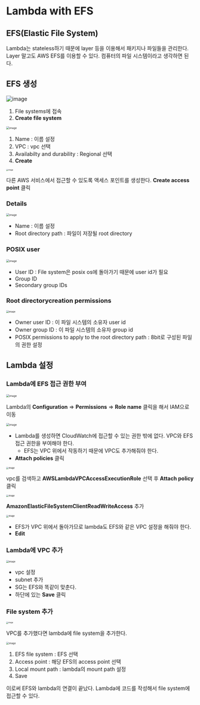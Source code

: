 # Lambda with EFS

## EFS(Elastic File System)

Lambda는 stateless하기 때문에 layer 등을 이용해서 패키지나 파일들을 관리한다. Layer 말고도 AWS EFS를 이용할 수 있다. 컴퓨터의 파일 시스템이라고 생각하면 된다.  

## EFS 생성

![image](https://user-images.githubusercontent.com/92770273/144125014-f85886d1-42d2-4463-8c7a-3948b4b8179c.png)

1. File systems에 접속
2. **Create file system**



<img src="https://user-images.githubusercontent.com/92770273/144125223-901d6bc9-836c-4254-88b4-8ee71fb77ff5.png" alt="image" style="zoom:50%;" />

1. Name : 이름 설정
2. VPC : vpc 선택
3. Availabilty and durability : Regional 선택
4. **Create**



<img src="https://user-images.githubusercontent.com/92770273/144125479-bcc3de4e-36ae-411a-a265-7684b308e17d.png" alt="image" style="zoom: 33%;" />

다른 AWS 서비스에서 접근할 수 있도록 액세스 포인트를 생성한다. **Create access point** 클릭

### Details

<img src="https://user-images.githubusercontent.com/92770273/144127631-053fd352-5002-44a9-a775-a9c9c9a9fee4.png" alt="image" style="zoom:50%;" />

* Name : 이름 설정
* Root directory path : 파일이 저장될 root directory

### POSIX user

<img src="https://user-images.githubusercontent.com/92770273/144127795-95844404-d3d0-4d47-9356-093f3cd2bde5.png" alt="image" style="zoom:50%;" />

* User ID : File system은 posix os에 돌아가기 때문에 user id가 필요
* Group ID
* Secondary group IDs

### Root directorycreation permissions

<img src="https://user-images.githubusercontent.com/92770273/144127891-785a1e01-eccc-4643-978e-738a15e49d75.png" alt="image" style="zoom:43%;" />

* Owner user ID : 이 파일 시스템의 소유자 user id
* Owner group ID : 이 파일 시스템의 소유자 group id
* POSIX permissions to apply to the root directory path : 8bit로 구성된 파일의 권한 설정

## Lambda 설정

### Lambda에 EFS 접근 권한 부여

<img src="https://user-images.githubusercontent.com/92770273/144128642-6c7cd31d-ac98-4793-b7da-72c0d705622e.png" alt="image" style="zoom:50%;" />

Lambda의 **Configuration** => **Permissions** => **Role name** 클릭을 해서 IAM으로 이동



<img src="https://user-images.githubusercontent.com/92770273/144129053-e8a0fea2-1f29-45ee-bbbe-f2fe463240ff.png" alt="image" style="zoom:50%;" />

* Lambda를 생성하면 CloudWatch에 접근할 수 있는 권한 밖에 없다. VPC와 EFS 접근 권한을 부여해야 한다. 
  * EFS는 VPC 위에서 작동하기 때문에 VPC도 추가해줘야 한다.
*  **Attach policies** 클릭



<img src="https://user-images.githubusercontent.com/92770273/144129405-7f7d06be-47b3-4596-8a3c-25e44f444eb3.png" alt="image" style="zoom:40%;" />

vpc를 검색하고 **AWSLambdaVPCAccessExecutionRole** 선택 후 **Attach policy** 클릭



<img src="https://user-images.githubusercontent.com/92770273/144129723-ec84922a-d947-41d3-baac-a1542a391a54.png" alt="image" style="zoom:40%;" />

**AmazonElasticFileSystemClientReadWriteAccess** 추가



<img src="https://user-images.githubusercontent.com/92770273/144130269-e3e6ad1d-3106-4344-b21b-e4bbebc8c5af.png" alt="image" style="zoom:40%;" />

* EFS가 VPC 위에서 돌아가므로 lambda도 EFS와 같은 VPC 설정을 해줘야 한다.
* **Edit**

### Lambda에 VPC 추가

<img src="https://user-images.githubusercontent.com/92770273/144130650-4db8f538-a1d5-4756-913d-22602e4f1c75.png" alt="image" style="zoom:43%;" />

* vpc 설정
* subnet 추가
* SG는 EFS와 똑같이 맞춘다.
* 하단에 있는 **Save** 클릭

### File system 추가

<img src="https://user-images.githubusercontent.com/92770273/144131378-69d39d14-df59-4f2a-a4a1-87f8b962cde2.png" alt="image" style="zoom:33%;" />

VPC를 추가했다면 lambda에 file system을 추가한다.



<img src="https://user-images.githubusercontent.com/92770273/144131536-ad6c26a1-8482-4ba7-a1af-6ca40c5baa47.png" alt="image" style="zoom:45%;" />

1. EFS file system : EFS 선택
2. Access point : 해당 EFS의 access point 선택
3. Local mount path : lambda의 mount path 설정
4. Save



이로써 EFS와 lambda의 연결이 끝났다. Lambda에 코드를 작성해서 file system에 접근할 수 있다.

